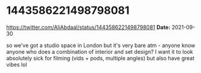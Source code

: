 # 1443586221498798081
https://twitter.com/AliAbdaal/status/1443586221498798081
**Date:** 2021-09-30

so we've got a studio space in London but it's very bare atm - anyone know anyone who does a combination of interior and set design? I want it to look absolutely sick for filming (vids + pods, multiple angles) but also have great vibes lol
